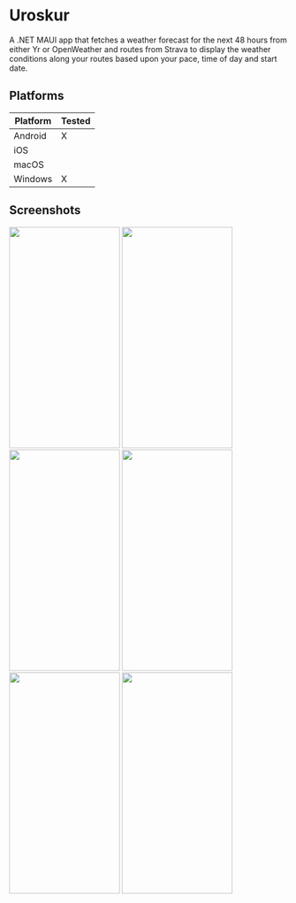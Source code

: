 # Uroskur
A .NET MAUI app that fetches a weather forecast for the next 48 hours from either Yr or OpenWeather and routes from Strava to display the weather conditions along your routes based upon your pace, time of day and start date.

## Platforms

|  Platform | Tested  |
| ------------ | ------------ |
| Android | X  |
| iOS |   |
| macOS |   |
| Windows | X  |

## Screenshots
<img src="https://i.ibb.co/NYLc9fN/Routes.jpg" width="200" height="400" />
<img src="https://i.ibb.co/LkBK9gg/Route.jpg" width="200" height="400" />
<img src="https://i.ibb.co/SJMTmWg/Forecast1.jpg" width="200" height="400" />
<img src="https://i.ibb.co/1zqzPt7/Forecast2.jpg" width="200" height="400" />
<img src="https://i.ibb.co/Kzqt8gx/Settings.jpg" width="200" height="400" />
<img src="https://i.ibb.co/4tDkwRB/About.jpg" width="200" height="400" />
